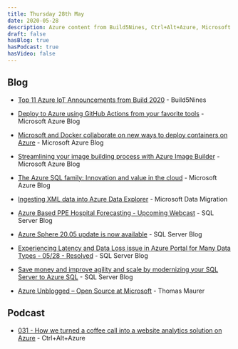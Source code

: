 ```yaml
---
title: Thursday 28th May
date: 2020-05-28
description: Azure content from Build5Nines, Ctrl+Alt+Azure, Microsoft Azure Blog, Microsoft Data Migration, SQL Server Blog, Thomas Maurer
draft: false
hasBlog: true
hasPodcast: true
hasVideo: false
---
```



## Blog


* [Top 11 Azure IoT Announcements from Build 2020](https://build5nines.com/top-11-azure-iot-announcements-from-build-2020/) - Build5Nines

* [Deploy to Azure using GitHub Actions from your favorite tools](https://azure.microsoft.com/blog/deploy-to-azure-using-github-actions-from-your-favorite-tools/) - Microsoft Azure Blog

* [Microsoft and Docker collaborate on new ways to deploy containers on Azure](https://azure.microsoft.com/blog/microsoft-and-docker-collaborate-on-new-ways-to-deploy-containers-on-azure/) - Microsoft Azure Blog

* [Streamlining your image building process with Azure Image Builder](https://azure.microsoft.com/blog/streamlining-your-image-building-process-with-azure-image-builder/) - Microsoft Azure Blog

* [The Azure SQL family: Innovation and value in the cloud](https://azure.microsoft.com/blog/the-azure-sql-family-innovation-and-value-in-the-cloud/) - Microsoft Azure Blog

* [Ingesting XML data into Azure Data Explorer](https://techcommunity.microsoft.com/t5/azure-data-explorer/ingesting-xml-data-into-azure-data-explorer/ba-p/1420562) - Microsoft Data Migration

* [Azure Based PPE Hospital Forecasting - Upcoming Webcast](https://techcommunity.microsoft.com/t5/healthcare-and-life-sciences/azure-based-ppe-hospital-forecasting-upcoming-webcast/ba-p/1422494) - SQL Server Blog

* [Azure Sphere 20.05 update is now available](https://techcommunity.microsoft.com/t5/internet-of-things/azure-sphere-20-05-update-is-now-available/ba-p/1422009) - SQL Server Blog

* [Experiencing Latency and Data Loss issue in Azure Portal for Many Data Types - 05/28 - Resolved](https://techcommunity.microsoft.com/t5/azure-monitor-status/experiencing-latency-and-data-loss-issue-in-azure-portal-for/ba-p/1422340) - SQL Server Blog

* [Save money and improve agility and scale by modernizing your SQL Server to Azure SQL](https://cloudblogs.microsoft.com/sqlserver/2020/05/27/save-money-and-improve-agility-and-scale-by-modernizing-your-sql-server-to-azure-sql/) - SQL Server Blog

* [Azure Unblogged – Open Source at Microsoft](https://www.thomasmaurer.ch/2020/05/azure-unblogged-open-source-at-microsoft/) - Thomas Maurer



## Podcast


* [031 - How we turned a coffee call into a website analytics solution on Azure](https://share.transistor.fm/s/d1b46b44) - Ctrl+Alt+Azure



